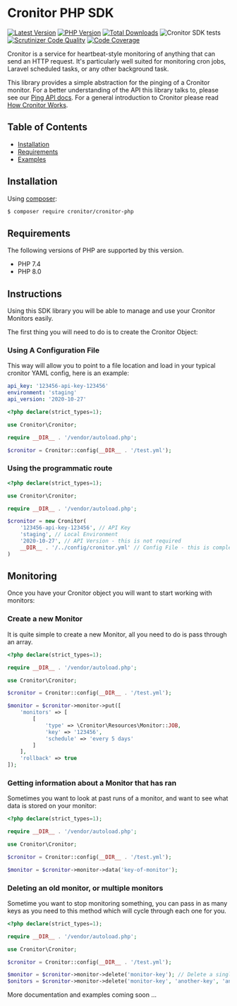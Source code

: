 # Cronitor PHP SDK

<!-- BADGES_START -->
[![Latest Version][badge-release]][packagist]
[![PHP Version][badge-php]][php]
[![Total Downloads][badge-downloads]][downloads]
![Cronitor SDK tests](https://github.com/cronitorio/cronitor-php/workflows/Cronitor%20SDK%20tests/badge.svg)
[![Scrutinizer Code Quality](https://scrutinizer-ci.com/g/nathanielks/cronitor-io-php/badges/quality-score.png?b=master)](https://scrutinizer-ci.com/g/nathanielks/cronitor-io-php/?branch=master)
[![Code Coverage](https://scrutinizer-ci.com/g/nathanielks/cronitor-io-php/badges/coverage.png?b=master)](https://scrutinizer-ci.com/g/nathanielks/cronitor-io-php/?branch=master)


[badge-release]: https://img.shields.io/packagist/v/cronitor/cronitor-php.svg?style=flat-square&label=release
[badge-php]: https://img.shields.io/packagist/php-v/cronitor/cronitor-php.svg?style=flat-square
[badge-downloads]: https://img.shields.io/packagist/dt/cronitor/cronitor-php.svg?style=flat-square&colorB=mediumvioletred

[packagist]: https://packagist.org/packages/cronitor/cronitor-php
[php]: https://php.net
[downloads]: https://packagist.org/packages/cronitor/cronitor-php

<!-- BADGES_END -->

Cronitor is a service for heartbeat-style monitoring of anything that can send an HTTP request. It's particularly well suited for monitoring cron jobs, Laravel scheduled tasks, or any other background task.

This library provides a simple abstraction for the pinging of a Cronitor monitor. For a better understanding of the API this library talks to, please see our [Ping API docs](https://cronitor.io/docs/ping-api). For a general introduction to Cronitor please read [How Cronitor Works](https://cronitor.io/docs/how-cronitor-works).

## Table of Contents

+ [Installation](#installation)
+ [Requirements](#requirements)
+ [Examples](#examples)

## Installation

Using [composer](https://packagist.org/packages/nathanielks/cronitor-io-php):

```bash
$ composer require cronitor/cronitor-php
```

## Requirements

The following versions of PHP are supported by this version.

+ PHP 7.4
+ PHP 8.0

## Instructions

Using this SDK library you will be able to manage and use your Cronitor Monitors easily.

The first thing you will need to do is to create the Cronitor Object:

### Using A Configuration File

This way will allow you to point to a file location and load in your typical cronitor YAML config, here is an example:

```yaml
api_key: '123456-api-key-123456'
environment: 'staging'
api_version: '2020-10-27'
```

```php
<?php declare(strict_types=1);

use Cronitor\Cronitor;

require __DIR__ . '/vendor/autoload.php';

$cronitor = Cronitor::config(__DIR__ . '/test.yml');
```

### Using the programmatic route

```php
<?php declare(strict_types=1);

use Cronitor\Cronitor;

require __DIR__ . '/vendor/autoload.php';

$cronitor = new Cronitor(
    '123456-api-key-123456', // API Key
    'staging', // Local Environment
    '2020-10-27', // API Version - this is not required
    __DIR__ . '/../config/cronitor.yml' // Config File - this is completely optional
)
```

## Monitoring

Once you have your Cronitor object you will want to start working with monitors:

### Create a new Monitor

It is quite simple to create a new Monitor, all you need to do is pass through an array.

```php
<?php declare(strict_types=1);

require __DIR__ . '/vendor/autoload.php';

use Cronitor\Cronitor;

$cronitor = Cronitor::config(__DIR__ . '/test.yml');

$monitor = $cronitor->monitor->put([
    'monitors' => [
        [
            'type' => \Cronitor\Resources\Monitor::JOB,
            'key' => '123456',
            'schedule' => 'every 5 days'
        ]
    ],
    'rollback' => true
]);
```

### Getting information about a Monitor that has ran

Sometimes you want to look at past runs of a monitor, and want to see what data is stored on your monitor:

```php
<?php declare(strict_types=1);

require __DIR__ . '/vendor/autoload.php';

use Cronitor\Cronitor;

$cronitor = Cronitor::config(__DIR__ . '/test.yml');

$monitor = $cronitor->monitor->data('key-of-monitor');
```

### Deleting an old monitor, or multiple monitors

Sometime you want to stop monitoring something, you can pass in as many keys as you need to this method which will cycle through each one for you.

```php
<?php declare(strict_types=1);

require __DIR__ . '/vendor/autoload.php';

use Cronitor\Cronitor;

$cronitor = Cronitor::config(__DIR__ . '/test.yml');

$monitor = $cronitor->monitor->delete('monitor-key'); // Delete a single monitor.
$onitors = $cronitor->monitor->delete('monitor-key', 'another-key', 'and-so-on'); // Delete multiple monitors.
```


More documentation and examples coming soon ...
